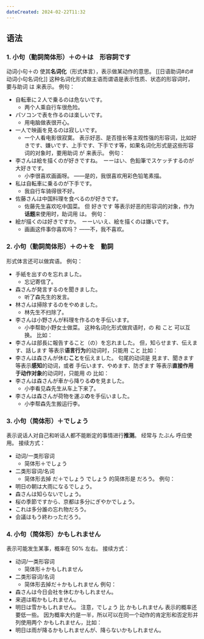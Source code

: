 ```yaml
---
dateCreated: 2024-02-22T11:32
---
```

## 语法
### 1. 小句（動詞简体形）＋の＋は　形容詞です
动词小句＋の 使其**名词化**（形式体言），表示做某动作的意思。
[[日语助词#の#动词小句名词化]]
这种名词化形式做主语而谓语是表示性质、状态的形容词时，要与助词 は 来表示。
例句：
- 自転車に２人で乗るのは危ないです。
	- 两个人乘自行车很危险。
- パソコンで表を作るのは楽しいです。
	- 用电脑做表很开心。
- 一人で映画を見るのは寂しいです。
	- 一个人看电影很寂寞。
表示好恶、是否擅长等主观性强的形容词，比如好きです、嫌いです、上手です、下手です等，如果名词化形式是这些形容词的对象时，要用助词 が 来表示。
例句：
- 李さんは絵を描くのが好きですね。　ーーはい、色鉛筆でスケッチするのが大好きです。
	- 小李很喜欢画画呀。  ——是的，我很喜欢用彩色铅笔素描。
- 私は自転車に乗るのが下手です。
	- 我自行车骑得很不好。
- 佐藤さんは中国料理を食べるのが好きです。
	- 佐藤先生喜欢吃中国菜。
但 好きです 等表示好恶的形容词的对象，作为**话题**来使用时，助词用 は。
例句：
- 絵が描くのは好きですか。　ーーいいえ、絵を描くのは嫌いです。
	- 画画这件事你喜欢吗？  ——不，我不喜欢。
### 2. 小句（動詞简体形）＋の＋を　動詞
形式体言还可以做宾语。
例句：
- 手紙を出すのを忘れました。
	- 忘记寄信了。
- 森さんが発言するのを聞きました。
	- 听了森先生的发言。
- 林さんは掃除するのをやめました。
	- 林先生不扫除了。
- 李さんは小野さんが料理を作るのを手伝います。
	- 小李帮助小野女士做菜。
这种名词化形式做宾语时，の 和 こと 可以互换。
比如：
- 李さんは部長に報告すること（の）を忘れました。
但，知らせます、伝えます、話します 等表示**语言行为**的动词时，只能用 こと
比如：
- 李さんは森さんが休む**こと**を伝えました。
句尾的动词是 見ます、聞きます 等表示**感知**的动词，或者 手伝います、やめます、防ぎます 等表示**直接作用于动作对象**的动词时，只能用 の
比如：
- 李さんは森さんが車から降りる**の**を見ました。
	- 小李看见森先生从车上下来了。
- 李さんは森さんが荷物を運ぶ**の**を手伝いました。
	- 小李帮森先生搬运行李。
### 3. 小句（简体形）＋でしょう
表示说话人对自己和听话人都不能断定的事情进行**推测**。
经常与 たぶん 呼应使用。
接续方式：
- 动词/一类形容词
	- 简体形＋でしょう
- 二类形容词/名词
	- 简体形去掉 だ＋でしょう
でしょう 的简体形是 だろう。
例句：
- 明日の朝は大雨になるでしょう。
- 森さんは知らないでしょう。
- 桜の季節ですから、京都は多分にぎやかでしょう。
- これは多分誰の忘れ物だろう。
- 会議はもう終わっただろう。
### 4. 小句（简体形）かもしれません
表示可能发生某事，概率在 50% 左右。
接续方式：
- 动词/一类形容词
	- 简体形＋かもしれません
- 二类形容词/名词
	- 简体形去掉だ＋かもしれません
例句：
- 森さんは今日会社を休むかもしれません。
- 来週は暇かもしれません。
- 明日は雪かもしれません。
注意，でしょう 比 かもしれません 表示的概率还要低一些。
因为概率大约是一半，所以可以在同一个动作的肯定形和否定形并列使用两个 かもしれません，比如：
- 明日は雨が降るかもしれませんが、降らないかもしれません。